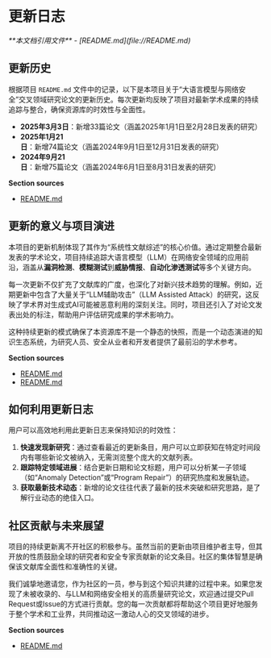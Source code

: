 # 更新日志

<cite>
**本文档引用文件**  
- [README.md](file://README.md)
</cite>

## 更新历史

根据项目 `README.md` 文件中的记录，以下是本项目关于“大语言模型与网络安全”交叉领域研究论文的更新历史。每次更新均反映了项目对最新学术成果的持续追踪与整合，确保资源库的时效性与全面性。

- **2025年3月3日**：新增33篇论文（涵盖2025年1月1日至2月28日发表的研究）
- **2025年1月21日**：新增74篇论文（涵盖2024年9月1日至12月31日发表的研究）
- **2024年9月21日**：新增75篇论文（涵盖2024年6月1日至8月31日发表的研究）

**Section sources**
- [README.md](file://README.md#L6-L12)

## 更新的意义与项目演进

本项目的更新机制体现了其作为“系统性文献综述”的核心价值。通过定期整合最新发表的学术论文，项目持续追踪大语言模型（LLM）在网络安全领域的应用前沿，涵盖从**漏洞检测**、**模糊测试**到**威胁情报**、**自动化渗透测试**等多个关键方向。

每一次更新不仅扩充了文献库的广度，也深化了对新兴技术趋势的理解。例如，近期更新中包含了大量关于“LLM辅助攻击”（LLM Assisted Attack）的研究，这反映了学术界对生成式AI可能被恶意利用的深刻关注。同时，项目还引入了对论文发表出处的标注，帮助用户评估研究成果的学术影响力。

这种持续更新的模式确保了本资源库不是一个静态的快照，而是一个动态演进的知识生态系统，为研究人员、安全从业者和开发者提供了最前沿的学术参考。

**Section sources**
- [README.md](file://README.md#L6-L12)
- [README.md](file://README.md#L138-L144)

## 如何利用更新日志

用户可以高效地利用此更新日志来保持知识的时效性：

1.  **快速发现新研究**：通过查看最近的更新条目，用户可以立即获知在特定时间段内有哪些新论文被纳入，无需浏览整个庞大的文献列表。
2.  **跟踪特定领域进展**：结合更新日期和论文标题，用户可以分析某一子领域（如“Anomaly Detection”或“Program Repair”）的研究热度和发展轨迹。
3.  **获取最新技术动态**：新增的论文往往代表了最新的技术突破和研究思路，是了解行业动态的绝佳入口。

## 社区贡献与未来展望

项目的持续更新离不开社区的积极参与。虽然当前的更新由项目维护者主导，但其开放的性质鼓励全球的研究者和安全专家贡献新的论文条目。社区的集体智慧是确保该文献库全面性和准确性的关键。

我们诚挚地邀请您，作为社区的一员，参与到这个知识共建的过程中来。如果您发现了未被收录的、与LLM和网络安全相关的高质量研究论文，欢迎通过提交Pull Request或Issue的方式进行贡献。您的每一次贡献都将帮助这个项目更好地服务于整个学术和工业界，共同推动这一激动人心的交叉领域的进步。

**Section sources**
- [README.md](file://README.md#L6-L12)